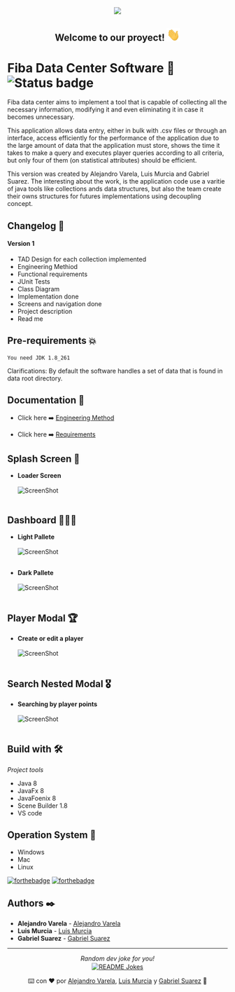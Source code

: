 <div align="center">
<img src="https://github.com/alejandro945/fiba-data-control/blob/master/src/ui/assets/images/logo.png">
</div>
<div align="center">
<h2> Welcome to our proyect! <img src="https://github.com/ABSphreak/ABSphreak/blob/master/gifs/Hi.gif" width="30px"></h2>
</div>

# Fiba Data Center Software 🏀 ![Status badge](https://img.shields.io/badge/finished-red)

Fiba data center aims to implement a tool that is capable of collecting all the necessary information, modifying it and even eliminating it in case it becomes unnecessary.

This application allows data entry, either in bulk with .csv files or through an interface, access efficiently for the performance of the application due to the large amount of
data that the application must store, shows the time it takes to make a query and executes player queries according to all criteria, but only four of them (on statistical
attributes) should be efficient.

This version was created by Alejandro Varela, Luis Murcia and Gabriel Suarez. The interesting about the work, is the application code use a varitie of java tools like collections ands data structures, but also the team create their owns structures for futures implementations using decoupling concept.

## Changelog 🎯

#### Version 1
* TAD Design for each collection implemented
* Engineering Methiod
* Functional requirements
* JUnit Tests
* Class Diagram
* Implementation done
* Screens and navigation done
* Project description
* Read me

## Pre-requirements 💥
```
You need JDK 1.8_261
```

Clarifications: By default the software handles a set of data that is found in data root directory.

## Documentation 📃

* Click here ➡️ [Engineering Method](https://github.com/alejandro945/fiba-data-control/blob/master/docs/ENGINEERING%20METHOD.pdf)

* Click here ➡️ [Requirements](https://github.com/alejandro945/fiba-data-control/blob/master/docs/FUNCTIONAL%20REQUIREMENTS.pdf)

## Splash Screen 🚀
* <b>Loader Screen</b> <br><br>
![ScreenShot](https://github.com/alejandro945/fiba-data-control/blob/master/src/ui/assets/images/Screen5.png)<br><br>

## Dashboard ⛹🏾‍♂️

* <b>Light Pallete</b> <br><br>
![ScreenShot](https://github.com/alejandro945/fiba-data-control/blob/master/src/ui/assets/images/Screen1.png)<br><br>

* <b>Dark Pallete</b> <br><br>
![ScreenShot](https://github.com/alejandro945/fiba-data-control/blob/master/src/ui/assets/images/Screen2.png)<br><br>

## Player Modal 🏆

* <b>Create or edit a player</b> <br><br>
![ScreenShot](https://github.com/alejandro945/fiba-data-control/blob/master/src/ui/assets/images/Screen4.png)<br><br>

## Search Nested Modal 🎖

* <b>Searching by player points</b> <br><br>
![ScreenShot](https://github.com/alejandro945/fiba-data-control/blob/master/src/ui/assets/images/Screen3.png)<br><br>

## Build with 🛠️

_Project tools_

* Java 8
* JavaFx 8
* JavaFoenix 8
* Scene Builder 1.8
* VS code

## Operation System 📢

* Windows
* Mac
* Linux

[![forthebadge](https://forthebadge.com/images/badges/made-with-java.svg)](https://forthebadge.com) [![forthebadge](https://forthebadge.com/images/badges/built-with-love.svg)](https://forthebadge.com)
## Authors ✒️

* **Alejandro Varela**  - [Alejandro Varela](https://github.com/alejandro945)
* **Luis Murcia**  - [Luis Murcia](https://github.com/luis486)
* **Gabriel Suarez** - [Gabriel Suarez](https://github.com/GabrielSB19)
---
<div align="center">
<i>Random dev joke for you!</i><br>
<a href="https://readme-jokes.vercel.app"><img align="center" src="https://readme-jokes.vercel.app/api" alt="README Jokes"></a>


⌨️ con ❤️ por [Alejandro Varela](https://github.com/alejandro945), [Luis Murcia](https://github.com/luis486) y [Gabriel Suarez](https://github.com/GabrielSB19) 🚀